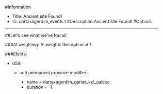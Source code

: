 #Information
 - Title: Ancient site Found!
 - ID: dartaxagerdim_events.1
#Description
Ancient site Found!
#Options

___
##Let's see what we've found!

###AI weighting:
AI weights this option at 1


###Efects:<ul><li>658:</li><ul><li>add permanent province modifier:</li><ul><li>name = dartaxagerdim_garlas_kel_palace</li><li>duration = -1</li></ul></ul></ul>
